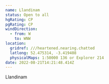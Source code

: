 ```yaml
---
name: Llandinam
status: Open to all
hgRating: CP
pgRating: CP
windDirection:
  - from: W
    to: WNW
location:
  gridref: ///heartened.nearing.chatted
  latlong: 52.475314, -3.419408
  physicalMaps: 1:50000 136 or Explorer 214
date: 2022-08-21T14:21:48.414Z
---
```

Llandinam